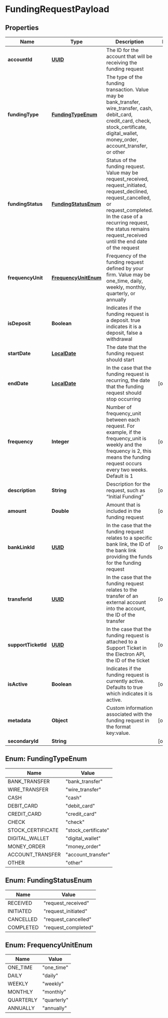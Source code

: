 
# FundingRequestPayload

## Properties
Name | Type | Description | Notes
------------ | ------------- | ------------- | -------------
**accountId** | [**UUID**](UUID.md) | The ID for the account that will be receiving the funding request | 
**fundingType** | [**FundingTypeEnum**](#FundingTypeEnum) | The type of the funding transaction. Value may be bank_transfer, wire_transfer, cash, debit_card, credit_card, check, stock_certificate, digital_wallet, money_order, account_transfer, or other | 
**fundingStatus** | [**FundingStatusEnum**](#FundingStatusEnum) | Status of the funding request. Value may be request_received, request_initiated, request_declined, request_cancelled, or request_completed. In the case of a recurring request, the status remains request_received until the end date of the request | 
**frequencyUnit** | [**FrequencyUnitEnum**](#FrequencyUnitEnum) | Frequency of the funding request defined by your firm. Value may be one_time, daily, weekly, monthly, quarterly, or annually | 
**isDeposit** | **Boolean** | Indicates if the funding request is a deposit. true indicates it is a deposit, false a withdrawal | 
**startDate** | [**LocalDate**](LocalDate.md) | The date that the funding request should start | 
**endDate** | [**LocalDate**](LocalDate.md) | In the case that the funding request is recurring, the date that the funding request should stop occurring |  [optional]
**frequency** | **Integer** | Number of frequency_unit between each request. For example, if the frequency_unit is weekly and the frequency is 2, this means the funding request occurs every two weeks. Default is 1 |  [optional]
**description** | **String** | Description for the request, such as “Initial Funding” |  [optional]
**amount** | **Double** | Amount that is included in the funding request |  [optional]
**bankLinkId** | [**UUID**](UUID.md) | In the case that the funding request relates to a specific bank link, the ID of the bank link providing the funds for the funding request |  [optional]
**transferId** | [**UUID**](UUID.md) | In the case that the funding request relates to the transfer of an external account into the account, the ID of the transfer |  [optional]
**supportTicketId** | [**UUID**](UUID.md) | In the case that the funding request is attached to a Support Ticket in the Electron API, the ID of the ticket |  [optional]
**isActive** | **Boolean** | Indicates if the funding request is currently active. Defaults to true which indicates it is active. |  [optional]
**metadata** | **Object** | Custom information associated with the funding request in the format key:value. |  [optional]
**secondaryId** | **String** |  |  [optional]


<a name="FundingTypeEnum"></a>
## Enum: FundingTypeEnum
Name | Value
---- | -----
BANK_TRANSFER | &quot;bank_transfer&quot;
WIRE_TRANSFER | &quot;wire_transfer&quot;
CASH | &quot;cash&quot;
DEBIT_CARD | &quot;debit_card&quot;
CREDIT_CARD | &quot;credit_card&quot;
CHECK | &quot;check&quot;
STOCK_CERTIFICATE | &quot;stock_certificate&quot;
DIGITAL_WALLET | &quot;digital_wallet&quot;
MONEY_ORDER | &quot;money_order&quot;
ACCOUNT_TRANSFER | &quot;account_transfer&quot;
OTHER | &quot;other&quot;


<a name="FundingStatusEnum"></a>
## Enum: FundingStatusEnum
Name | Value
---- | -----
RECEIVED | &quot;request_received&quot;
INITIATED | &quot;request_initiated&quot;
CANCELLED | &quot;request_cancelled&quot;
COMPLETED | &quot;request_completed&quot;


<a name="FrequencyUnitEnum"></a>
## Enum: FrequencyUnitEnum
Name | Value
---- | -----
ONE_TIME | &quot;one_time&quot;
DAILY | &quot;daily&quot;
WEEKLY | &quot;weekly&quot;
MONTHLY | &quot;monthly&quot;
QUARTERLY | &quot;quarterly&quot;
ANNUALLY | &quot;annually&quot;



